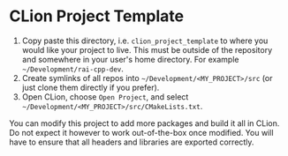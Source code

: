 # CLion Project Template

1. Copy paste this directory, i.e. `clion_project_template` to where you would like your project to live. This must be outside of the repository and somewhere in your user's home directory. For example `~/Development/rai-cpp-dev`.
2. Create symlinks of all repos into `~/Development/<MY_PROJECT>/src` (or just clone them directly if you prefer).
3. Open CLion, choose `Open Project`, and select `~/Development/<MY_PROJECT>/src/CMakeLists.txt`.

You can modify this project to add more packages and build it all in CLion. Do not expect it however to work out-of-the-box once modified. You will have to ensure that all headers and libraries are exported correctly.
